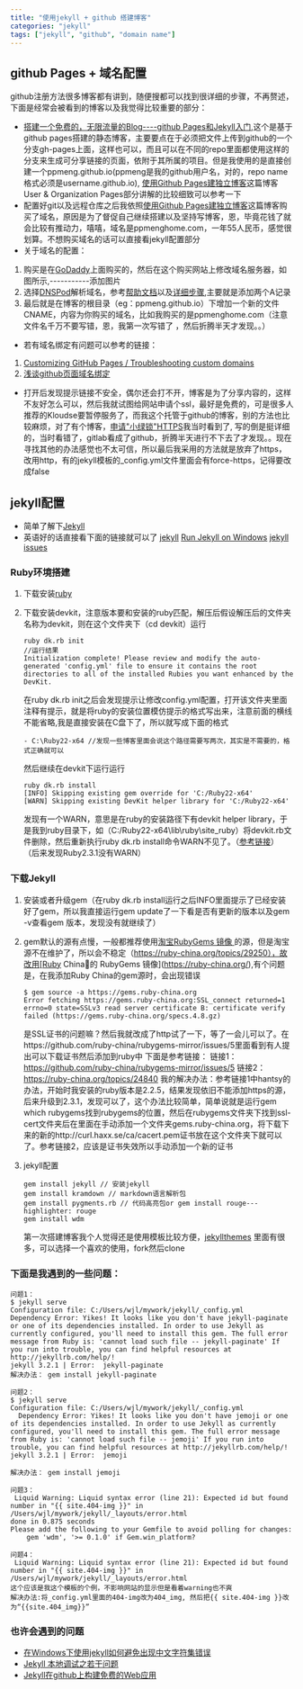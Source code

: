```yaml
---
title: "使用jekyll + github 搭建博客"
categories: "jekyll"
tags: ["jekyll", "github", "domain name"]
---
```

 
## github Pages + 域名配置

github注册方法很多博客都有讲到，随便搜都可以找到很详细的步骤，不再赘述，下面是经常会被看到的博客以及我觉得比较重要的部分：

- [搭建一个免费的，无限流量的Blog----github Pages和Jekyll入门](http://www.ruanyifeng.com/blog/2012/08/blogging_with_jekyll.html),这个是基于github pages搭建的静态博客，主要要点在于必须把文件上传到github的一个分支gh-pages上面，这样也可以，而且可以在不同的repo里面都使用这样的分支来生成可分享链接的页面，依附于其所属的项目。但是我使用的是直接创建一个ppmeng.github.io(ppmeng是我的github用户名，对的，repo name格式必须是username.github.io), [使用Github Pages建独立博客](http://beiyuu.com/github-pages)这篇博客User & Organization Pages部分讲解的比较细致可以参考一下
- 配置好git以及远程仓库之后我依照[使用Github Pages建独立博客](http://beiyuu.com/github-pages)这篇博客购买了域名，原因是为了督促自己继续搭建以及坚持写博客，恩，毕竟花钱了就会比较有推动力，嘻嘻，域名是ppmenghome.com，一年55人民币，感觉很划算。不想购买域名的话可以直接看jekyll配置部分
- 关于域名的配置：
1. 购买是在[GoDaddy](https://sso.godaddy.com/)上面购买的，然后在这个购买网站上修改域名服务器，如图所示,-----------添加图片
2. 选择[DNSPod](https://www.dnspod.cn)解析域名，参考[帮助文档](https://www.dnspod.cn/Support)以及[详细步骤](http://blog.csdn.net/u013009839/article/details/43742901),主要就是添加两个A记录
3. 最后就是在博客的根目录（eg：ppmeng.github.io）下增加一个新的文件CNAME，内容为你购买的域名，比如我购买的是ppmenghome.com（注意文件名千万不要写错，恩，我第一次写错了 ，然后折腾半天才发现。。）

- 若有域名绑定有问题可以参考的链接： 
1. [Customizing GitHub Pages / Troubleshooting custom domains](https://help.github.com/articles/troubleshooting-custom-domains/ )
2. [浅谈github页面域名绑定](http://www.cnblogs.com/imsoft/p/5043206.html)

- 打开后发现提示链接不安全，偶尔还会打不开，博客是为了分享内容的，这样不友好怎么可以，然后我就试图给网站申请个ssl，最好是免费的，可是很多人推荐的Kloudse要暂停服务了，而我这个托管于github的博客，别的方法也比较麻烦，对了有个博客，[申请"小绿锁"HTTPS](http://www.jianshu.com/p/9a6bc31d329d)我当时看到了, 写的倒是挺详细的，当时看错了，gitlab看成了github，折腾半天进行不下去了才发现。。现在寻找其他的办法感觉也不太可信，所以最后我采用的方法就是放弃了https，改用http，有的jekyll模板的_config.yml文件里面会有force-https，记得要改成false

## jekyll配置

- 简单了解下[Jekyll](http://jekyll.bootcss.com/docs/installation/)
- 英语好的话直接看下面的链接就可以了
[jekyll](http://jekyllrb.com/)
[Run Jekyll on Windows](http://jekyll-windows.juthilo.com/)
[jekyll issues](https://github.com/jekyll/jekyll/issues)

### Ruby环境搭建

 1. 下载安装[ruby](https://www.ruby-lang.org/en/downloads/)
 2. 下载安装devkit，注意版本要和安装的ruby匹配，解压后假设解压后的文件夹名称为devkit，则在这个文件夹下（cd devkit）运行
   
    ```
    ruby dk.rb init
    //运行结果
    Initialization complete! Please review and modify the auto-generated 'config.yml' file to ensure it contains the root directories to all of the installed Rubies you want enhanced by the DevKit.
    ```

    在ruby dk.rb init之后会发现提示让修改config.yml配置，打开该文件夹里面注释有提示，就是将ruby的安装位置模仿提示的格式写出来，注意前面的横线不能省略,我是直接安装在C盘下了，所以就写成下面的格式

    ```
    - C:\Ruby22-x64 //发现一些博客里面会说这个路径需要写两次，其实是不需要的，格式正确就可以
    ```

    然后继续在devkit下运行运行
    
    ```
    ruby dk.rb install
    [INFO] Skipping existing gem override for 'C:/Ruby22-x64'
    [WARN] Skipping existing DevKit helper library for 'C:/Ruby22-x64'
    ```

    发现有一个WARN，意思是在ruby的安装路径下有devkit helper library，于是我到ruby目录下，如（C:/Ruby22-x64\lib\ruby\site_ruby）将devkit.rb文件删除，然后重新执行ruby dk.rb install命令WARN不见了。（[参考链接](http://blog.csdn.net/chenleicpp/article/details/45147839)） （后来发现Ruby2.3.1没有WARN）

### 下载Jekyll

1. 安装或者升级gem（在ruby dk.rb install运行之后INFO里面提示了已经安装好了gem，所以我直接运行gem update了一下看是否有更新的版本以及gem -v查看gem 版本，发现没有就继续了）
2. gem默认的源有点慢，一般都推荐使用[淘宝RubyGems 镜像
](https://ruby.taobao.org/)的源，但是淘宝源不在维护了，所以会不稳定（https://ruby-china.org/topics/29250），故改用[Ruby China的 RubyGems 镜像](https://ruby-china.org/),有个问题是，在我添加Ruby China的gem源时，会出现错误
   
   ```
   $ gem source -a https://gems.ruby-china.org
   Error fetching https://gems.ruby-china.org:SSL_connect returned=1 errno=0 state=SSLv3 read server certificate B: certificate verify failed (https://gems.ruby-china.org/specs.4.8.gz)
   ```

    是SSL证书的问题嘛？然后我就改成了http试了一下，等了一会儿可以了。在https://github.com/ruby-china/rubygems-mirror/issues/5里面看到有人提出可以下载证书然后添加到ruby中
    下面是参考链接：
    链接1：https://github.com/ruby-china/rubygems-mirror/issues/5
    链接2：https://ruby-china.org/topics/24840
    我的解决办法：参考链接1中hantsy的办法，开始时我安装的ruby版本是2.2.5，结果发现依旧不能添加https的源，后来升级到2.3.1，发现可以了，这个办法比较简单，简单说就是运行gem which rubygems找到rubygems的位置，然后在rubygems文件夹下找到ssl-cert文件夹后在里面在手动添加一个文件夹gems.ruby-china.org，将下载下来的新的http://curl.haxx.se/ca/cacert.pem证书放在这个文件夹下就可以了。参考链接2，应该是证书失效所以手动添加一个新的证书

3. jekyll配置
   
   ```
   gem install jekyll // 安装jekyll
   gem install kramdown // markdown语言解析包
   gem install pygments.rb // 代码高亮包or gem install rouge---highlighter: rouge
   gem install wdm
   ```
   
   第一次搭建博客我个人觉得还是使用模板比较方便，[jekyllthemes](http://jekyllthemes.org/) 里面有很多，可以选择一个喜欢的使用，fork然后clone

### 下面是我遇到的一些问题：

```
问题1：
$ jekyll serve
Configuration file: C:/Users/wjl/mywork/jekyll/_config.yml
Dependency Error: Yikes! It looks like you don't have jekyll-paginate or one of its dependencies installed. In order to use Jekyll as currently configured, you'll need to install this gem. The full error message from Ruby is: 'cannot load such file -- jekyll-paginate' If you run into trouble, you can find helpful resources at http://jekyllrb.com/help/!
jekyll 3.2.1 | Error:  jekyll-paginate
解决办法： gem install jekyll-paginate

问题2：
$ jekyll serve
Configuration file: C:/Users/wjl/mywork/jekyll/_config.yml
  Dependency Error: Yikes! It looks like you don't have jemoji or one of its dependencies installed. In order to use Jekyll as currently configured, you'll need to install this gem. The full error message from Ruby is: 'cannot load such file -- jemoji' If you run into trouble, you can find helpful resources at http://jekyllrb.com/help/!
jekyll 3.2.1 | Error:  jemoji

解决办法： gem install jemoji

问题3：
 Liquid Warning: Liquid syntax error (line 21): Expected id but found number in "{{ site.404-img }}" in /Users/wjl/mywork/jekyll/_layouts/error.html
done in 0.875 seconds 
Please add the following to your Gemfile to avoid polling for changes:
    gem 'wdm', '>= 0.1.0' if Gem.win_platform?

问题4：
 Liquid Warning: Liquid syntax error (line 21): Expected id but found number in "{{ site.404-img }}" in /Users/wjl/mywork/jekyll/_layouts/error.html
这个应该是我这个模板的个例，不影响网站的显示但是看着warning也不爽
解决办法:将_config.yml里面的404-img改为404_img, 然后把{{ site.404-img }}改为“{{site.404_img}}”
```

### 也许会遇到的问题

- [在Windows下使用jekyll如何避免出现中文字符集错误](http://yanping.me/cn/blog/2012/10/09/chinese-charset-problems-with-jekyll/)
- [Jekyll 本地调试之若干问题](http://chxt6896.github.io/blog/2012/02/13/blog-jekyll-native.html)
- [Jekyll在github上构建免费的Web应用](http://blog.fens.me/jekyll-bootstarp-github/)